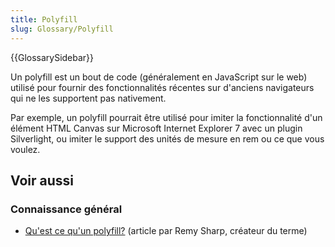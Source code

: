 ```yaml
---
title: Polyfill
slug: Glossary/Polyfill
---
```


{{GlossarySidebar}}

Un polyfill est un bout de code (généralement en JavaScript sur le web) utilisé pour fournir des fonctionnalités récentes sur d'anciens navigateurs qui ne les supportent pas nativement.

Par exemple, un polyfill pourrait être utilisé pour imiter la fonctionnalité d'un élément HTML Canvas sur Microsoft Internet Explorer 7 avec un plugin Silverlight, ou imiter le support des unités de mesure en rem ou ce que vous voulez.

## Voir aussi

### Connaissance général

- [Qu'est ce qu'un polyfill?](https://remysharp.com/2010/10/08/what-is-a-polyfill) (article par Remy Sharp, créateur du terme)
